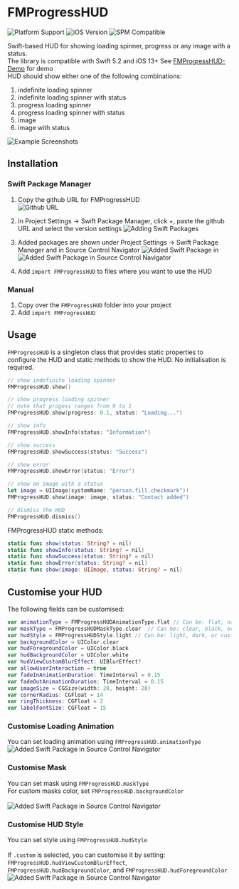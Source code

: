 # FMProgressHUD

![Platform Support](https://img.shields.io/static/v1?label=platform&message=ios&color=lightgrey)
![iOS Version](https://img.shields.io/static/v1?label=iOS&message=v13+&color=blue)
![SPM Compatible](https://img.shields.io/static/v1?label=SwiftPackageManager&message=compatible&color=green)

Swift-based HUD for showing loading spinner, progress or any image with a status. <br />
The library is compatible with Swift 5.2 and iOS 13+ 
See [FMProgressHUD-Demo](https://github.com/matchifang/FMProgressHUD-Demo) for demo<br />
HUD should show either one of the following combinations:
1. indefinite loading spinner
2. indefinite loading spinner with status
3. progress loading spinner
4. progress loading spinner with status
5. image
6. image with status

![Example Screenshots](./ReadMe_Resources/examples.png)


## Installation

### Swift Package Manager
1. Copy the github URL for FMProgressHUD<br />
![Github URL](./ReadMe_Resources/1_github_clone.png)

2. In Project Settings -> Swift Package Manager, click +, paste the github URL and select the version settings
![Adding Swift Packages](./ReadMe_Resources/2_adding_package.png)

3. Added packages are shown under Project Settings -> Swift Package Manager and in Source Control Navigator
![Added Swift Package in ](./ReadMe_Resources/4_package_added.png)
![Added Swift Package in Source Control Navigator](./ReadMe_Resources/5_package_shown.png)

4. Add `import FMProgressHUD` to files where you want to use the HUD<br />

### Manual
1. Copy over the `FMProgressHUD` folder into your project
2. Add `import FMProgressHUD`<br />

## Usage
`FMProgressHUD` is a singleton class that provides static properties to configure the HUD and static methods to show the HUD. No initialisation is required.<br />
```swift
// show indefinite loading spinner
FMProgressHUD.show()

// show progress loading spinner
// note that progess ranges from 0 to 1
FMProgressHUD.show(progress: 0.1, status: "Loading...")

// show info
FMProgressHUD.showInfo(status: "Information")

// show success
FMProgressHUD.showSuccess(status: "Success")

// show error
FMProgressHUD.showError(status: "Error")

// show an image with a status
let image = UIImage(systemName: "person.fill.checkmark")!
FMProgressHUD.show(image: image, status: "Contact added")

// dismiss the HUD
FMProgressHUD.dismiss()
```

FMProgressHUD static methods:
```swift
static func show(status: String? = nil)
static func showInfo(status: String? = nil)
static func showSuccess(status: String? = nil)
static func showError(status: String? = nil)
static func show(image: UIImage, status: String? = nil)
```

## Customise your HUD

The following fields can be customised:
```swift
var animationType = FMProgressHUDAnimationType.flat // Can be: flat, native (iOS native UIActicityIndicatorView)
var maskType = FMProgressHUDMaskType.clear  // Can be: clear, black, or custom
var hudStyle = FMProgressHUDStyle.light // Can be: light, dark, or custom
var backgroundColor = UIColor.clear
var hudForegroundColor = UIColor.black 
var hudBackgroundColor = UIColor.white
var hudViewCustomBlurEffect: UIBlurEffect?
var allowUserInteraction = true
var fadeInAnimationDuration: TimeInterval = 0.15
var fadeOutAnimationDuration: TimeInterval = 0.15
var imageSize = CGSize(width: 28, height: 28)
var cornerRadius: CGFloat = 14
var ringThickness: CGFloat = 2
var labelFontSize: CGFloat = 15
```
### Customise Loading Animation
You can set loading animation using `FMProgressHUD.animationType`<br />
![Added Swift Package in Source Control Navigator](./ReadMe_Resources/loading.png)

### Customise Mask
You can set mask using `FMProgressHUD.maskType`<br />
For custom masks color, set `FMProgressHUD.backgroundColor`<br /><br />
![Added Swift Package in Source Control Navigator](./ReadMe_Resources/mask.png)

### Customise HUD Style
You can set style using `FMProgressHUD.hudStyle`<br /><br />
If `.custom` is selected, you can customise it by setting: `FMProgressHUD.hudViewCustomBlurEffect`, `FMProgressHUD.hudBackgroundColor`, and  `FMProgressHUD.hudForegroundColor`<br />
![Added Swift Package in Source Control Navigator](./ReadMe_Resources/style.png)
